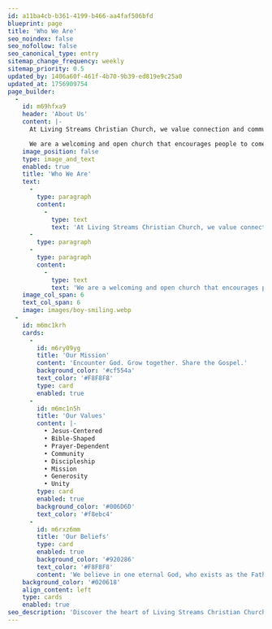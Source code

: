 ```yaml
---
id: a11ba4cb-b361-4199-b466-aa4faf506bfd
blueprint: page
title: 'Who We Are'
seo_noindex: false
seo_nofollow: false
seo_canonical_type: entry
sitemap_change_frequency: weekly
sitemap_priority: 0.5
updated_by: 1406a60f-461f-4b70-9b39-ed819e9c25a0
updated_at: 1756909754
page_builder:
  -
    id: m69hfxa9
    header: 'About Us'
    content: |-
      At Living Streams Christian Church, we value connection and community. Our teachings are built around connecting people to each other and to God.

      We are a welcoming and open church that encourages people to come and share in the love of Jesus. Come join our community and grow in your faith alongside others who have the same beliefs and values.
    image_position: false
    type: image_and_text
    enabled: true
    title: 'Who We Are'
    text:
      -
        type: paragraph
        content:
          -
            type: text
            text: 'At Living Streams Christian Church, we value connection and community. Our teachings are built around connecting people to each other and to God.'
      -
        type: paragraph
      -
        type: paragraph
        content:
          -
            type: text
            text: 'We are a welcoming and open church that encourages people to come and share in the love of Jesus. Come join our community and grow in your faith alongside others who have the same beliefs and values.'
    image_col_span: 6
    text_col_span: 6
    image: images/boy-smiling.webp
  -
    id: m6mc1krh
    cards:
      -
        id: m6ry09yg
        title: 'Our Mission'
        content: 'Encounter God. Grow together. Share the Gospel.'
        background_color: '#cf554a'
        text_color: '#F8F8F8'
        type: card
        enabled: true
      -
        id: m6mc1n5h
        title: 'Our Values'
        content: |-
          • Jesus-Centered 
          • Bible-Shaped
          • Prayer-Dependent 
          • Community 
          • Discipleship 
          • Mission 
          • Generosity 
          • Unity
        type: card
        enabled: true
        background_color: '#006D6D'
        text_color: '#f8ebc4'
      -
        id: m6rxz6mm
        title: 'Our Beliefs'
        type: card
        enabled: true
        background_color: '#920286'
        text_color: '#F8F8F8'
        content: 'We believe in one eternal God, who exists as the Father, Son (Jesus Christ), and Holy Spirit.'
    background_color: '#020618'
    align_content: left
    type: cards
    enabled: true
seo_description: 'Discover the heart of Living Streams Christian Church. Learn about our mission, beliefs, and community as we strive to grow in faith and serve others.'
---
```

